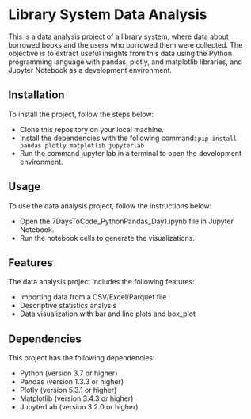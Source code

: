 # Library System Data Analysis

This is a data analysis project of a library system, where data about borrowed books and the users who borrowed them were collected. The objective is to extract useful insights from this data using the Python programming language with pandas, plotly, and matplotlib libraries, and Jupyter Notebook as a development environment.

## Installation
To install the project, follow the steps below:

- Clone this repository on your local machine.
- Install the dependencies with the following command: `pip install pandas plotly matplotlib jupyterlab `
- Run the command jupyter lab in a terminal to open the development environment.

## Usage
To use the data analysis project, follow the instructions below:

- Open the 7DaysToCode_PythonPandas_Day1.ipynb file in Jupyter Notebook.
- Run the notebook cells to generate the visualizations.

## Features
The data analysis project includes the following features:

- Importing data from a CSV/Excel/Parquet file
- Descriptive statistics analysis
- Data visualization with bar and line plots and box_plot

## Dependencies
This project has the following dependencies:

- Python (version 3.7 or higher)
- Pandas (version 1.3.3 or higher)
- Plotly (version 5.3.1 or higher)
- Matplotlib (version 3.4.3 or higher)
- JupyterLab (version 3.2.0 or higher)


